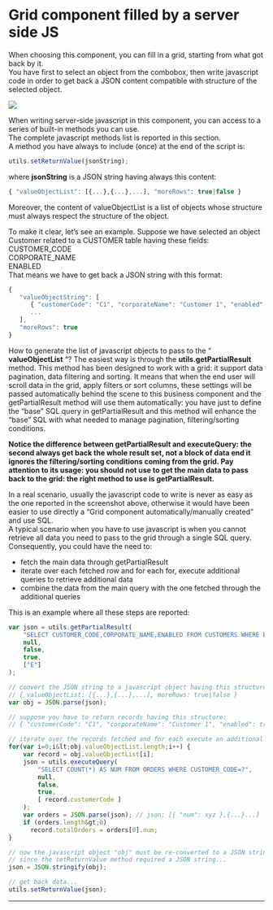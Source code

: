# Grid component filled by a server side JS

When choosing this component, you can fill in a grid, starting from what got back by it.  
You have first to select an object from the combobox, then write javascript code in order to get back a JSON content compatible with structure of the selected object.

![](http://4wsplatform.org/wp-content/uploads/2018/02/jsgrid.png)

When writing server-side javascript in this component, you can access to a series of built-in methods you can use.  
The complete javascript methods list is reported in this section.  
A method you have always to include \(once\) at the end of the script is:

```js
utils.setReturnValue(jsonString);
```

where  **jsonString**  is a JSON string having always this content:

```js
{ "valueObjectList": [{...},{...},...], "moreRows": true|false }
```

Moreover, the content of valueObjectList is a list of objects whose structure must always respect the structure of the object.

To make it clear, let’s see an example. Suppose we have selected an object Customer related to a CUSTOMER table having these fields:  
CUSTOMER\_CODE  
CORPORATE\_NAME  
ENABLED  
That means we have to get back a JSON string with this format:

```js
{ 
   "valueObjectString": [
      { "customerCode": "C1", "corporateName": "Customer 1", "enabled": true },
      ...
   ], 
   "moreRows": true 
}
```

How to generate the list of javascript objects to pass to the “ **valueObjectList** “? The easiest way is through the  **utils.getPartialResult**  method. This method has been designed to work with a grid: it support data pagination, data filtering and sorting. It means that when the end user will scroll data in the grid, apply filters or sort columns, these settings will be passed automatically behind the scene to this business component and the getPartialResult method will use them automatically: you have just to define the “base” SQL query in getPartialResult and this method will enhance the “base” SQL with what needed to manage pagination, filtering/sorting conditions.

**Notice the difference between getPartialResult and executeQuery: the second always get back the whole result set, not a block of data end it ignores the filtering/sorting conditions coming from the grid. Pay attention to its usage: you should not use to get the main data to pass back to the grid: the right method to use is getPartialResult.**

In a real scenario, usually the javascript code to write is never as easy as the one reported in the screenshot above, otherwise it would have been easier to use directly a “Grid component automatically/manually created” and use SQL.  
A typical scenario when you have to use javascript is when you cannot retrieve all data you need to pass to the grid through a single SQL query. Consequently, you could have the need to:

* fetch the main data through getPartialResult
* iterate over each fetched row and for each for, execute additional queries to retrieve additional data
* combine the data from the main query with the one fetched through the additional queries

This is an example where all these steps are reported:

```js
var json = utils.getPartialResult(
    "SELECT CUSTOMER_CODE,CORPORATE_NAME,ENABLED FROM CUSTOMERS WHERE ENABLED=?",
    null,
    false,
    true,
    ["E"]
);

// convert the JSON string to a javascript object having this structure:
// { valueObjectList: [{...},{...},...], moreRows: true|false }
var obj = JSON.parse(json);

// suppose you have to return records having this structure:
// { "customerCode": "C1", "corporateName": "Customer 1", "enabled": true, "totalOrders": xyz }

// iterate over the records fetched and for each execute an additional query to get the total nr of orders...
for(var i=0;i&lt;obj.valueObjectList.length;i++) {
    var record = obj.valueObjectList[i];
    json = utils.executeQuery(
        "SELECT COUNT(*) AS NUM FROM ORDERS WHERE CUSTOMER_CODE=?",
        null,
        false,
        true,
        [ record.customerCode ]
    );
    var orders = JSON.parse(json); // json: [{ "num": xyz },{...}...]
    if (orders.length&gt;0)
      record.totalOrders = orders[0].num;
}

// now the javascript object "obj" must be re-converted to a JSON string
// since the setReturnValue method required a JSON string...
json = JSON.stringify(obj);

// get back data...
utils.setReturnValue(json);
```

---



